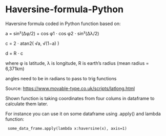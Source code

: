 # Haversine-formula-Python
Haversine formula coded in Python function based on:

a = sin²(Δφ/2) + cos φ1 ⋅ cos φ2 ⋅ sin²(Δλ/2)

c = 2 ⋅ atan2( √a, √(1−a) )

d = R ⋅ c

where φ is latitude, λ is longitude, R is earth’s radius (mean radius = 6,371km)

angles need to be in radians to pass to trig functions

Source: https://www.movable-type.co.uk/scripts/latlong.html

Shown function is taking coordinates from four colums in dataframe to calculate them later. 

For instance you can use it on some dataframe using .apply() and lambda function:

     some_data_frame.apply(lambda x:haversine(x), axis=1)

